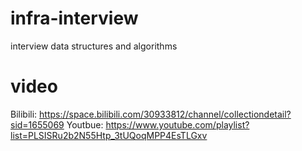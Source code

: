 # infra-interview
interview data structures and algorithms

# video

Bilibili: https://space.bilibili.com/30933812/channel/collectiondetail?sid=1655069
Youtbue: https://www.youtube.com/playlist?list=PLSISRu2b2N55Htp_3tUQoqMPP4EsTLGxv
